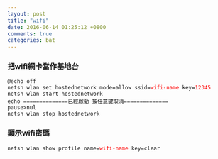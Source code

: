 ```yaml
---
layout: post
title: "wifi"
date: 2016-06-14 01:25:12 +0800
comments: true
categories: bat
---
```

### 把wifi網卡當作基地台
<pre><code>@echo off
netsh wlan set hostednetwork mode=allow ssid=<font color="red">wifi-name</font> key=<font color="red">12345</font>
netsh wlan start hostednetwork
echo ==============已經啟動 按任意鍵取消==============
pause>nul
netsh wlan stop hostednetwork
</code></pre>
### 顯示wifi密碼
<pre><code>netsh wlan show profile name=<font color="red">wifi-name</font> key=clear
</code></pre>